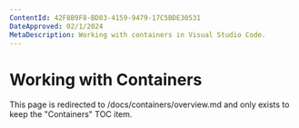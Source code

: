 ```yaml
---
ContentId: 42F8B9F8-BD03-4159-9479-17C5BDE30531
DateApproved: 02/1/2024
MetaDescription: Working with containers in Visual Studio Code.
---
```

# Working with Containers

This page is redirected to /docs/containers/overview.md and only exists to keep the "Containers" TOC item.
